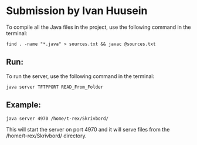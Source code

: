 # Submission by Ivan Huusein
To compile all the Java files in the project, use the following command in the terminal:
```
find . -name "*.java" > sources.txt && javac @sources.txt
```

## Run:
To run the server, use the following command in the terminal:
```
java server TFTPPORT READ_From_Folder
```

## Example:
```
java server 4970 /home/t-rex/Skrivbord/
```

This will start the server on port 4970 and it will serve files from the /home/t-rex/Skrivbord/ directory.
